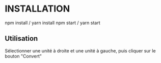# INSTALLATION
npm install / yarn install
npm start / yarn start

## Utilisation
Sélectionner une unité à droite et une unité à gauche, puis cliquer sur le bouton "Convert"
